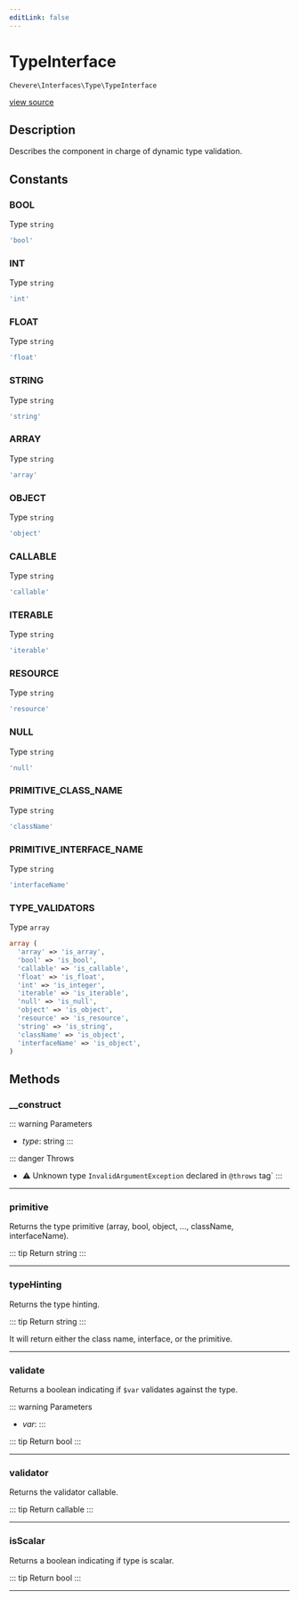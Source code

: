 ```yaml
---
editLink: false
---
```


# TypeInterface

`Chevere\Interfaces\Type\TypeInterface`

[view source](https://github.com/chevere/chevere/blob/master/src/Chevere/Interfaces/Type/TypeInterface.php)

## Description

Describes the component in charge of dynamic type validation.

## Constants

### BOOL

Type `string`

```php
'bool'
```

### INT

Type `string`

```php
'int'
```

### FLOAT

Type `string`

```php
'float'
```

### STRING

Type `string`

```php
'string'
```

### ARRAY

Type `string`

```php
'array'
```

### OBJECT

Type `string`

```php
'object'
```

### CALLABLE

Type `string`

```php
'callable'
```

### ITERABLE

Type `string`

```php
'iterable'
```

### RESOURCE

Type `string`

```php
'resource'
```

### NULL

Type `string`

```php
'null'
```

### PRIMITIVE_CLASS_NAME

Type `string`

```php
'className'
```

### PRIMITIVE_INTERFACE_NAME

Type `string`

```php
'interfaceName'
```

### TYPE_VALIDATORS

Type `array`

```php
array (
  'array' => 'is_array',
  'bool' => 'is_bool',
  'callable' => 'is_callable',
  'float' => 'is_float',
  'int' => 'is_integer',
  'iterable' => 'is_iterable',
  'null' => 'is_null',
  'object' => 'is_object',
  'resource' => 'is_resource',
  'string' => 'is_string',
  'className' => 'is_object',
  'interfaceName' => 'is_object',
)
```

## Methods

### __construct

::: warning Parameters
- *type*: string
:::

::: danger Throws
- ⚠ Unknown type `InvalidArgumentException` declared in `@throws` tag`
:::

---

### primitive

Returns the type primitive (array, bool, object, ..., className, interfaceName).

::: tip Return
string
:::

---

### typeHinting

Returns the type hinting.

::: tip Return
string
:::

It will return either the class name, interface, or the primitive.

---

### validate

Returns a boolean indicating if `$var` validates against the type.

::: warning Parameters
- *var*: 
:::

::: tip Return
bool
:::

---

### validator

Returns the validator callable.

::: tip Return
callable
:::

---

### isScalar

Returns a boolean indicating if type is scalar.

::: tip Return
bool
:::

---
